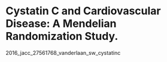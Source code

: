 # Cystatin C and Cardiovascular Disease: A Mendelian Randomization Study.
2016_jacc_27561768_vanderlaan_sw_cystatinc
